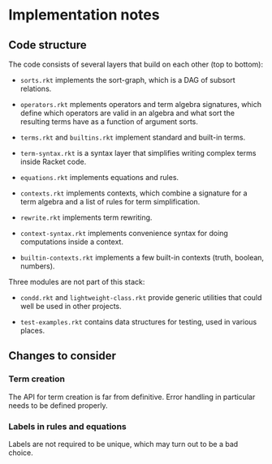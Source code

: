 # Implementation notes

## Code structure

The code consists of several layers that build on each other (top to
bottom):

 - `sorts.rkt` implements the sort-graph, which is a DAG of subsort
   relations.

 - `operators.rkt` mplements operators and term algebra signatures,
   which define which operators are valid in an algebra and what sort
   the resulting terms have as a function of argument sorts.

 - `terms.rkt` and `builtins.rkt` implement standard and built-in
   terms.

 - `term-syntax.rkt` is a syntax layer that simplifies writing complex
   terms inside Racket code.

 - `equations.rkt` implements equations and rules.

 - `contexts.rkt` implements contexts, which combine a signature for a
   term algebra and a list of rules for term simplification.
   
 - `rewrite.rkt` implements term rewriting.

 - `context-syntax.rkt` implements convenience syntax for doing computations
   inside a context.

 - `builtin-contexts.rkt` implements a few built-in contexts
   (truth, boolean, numbers).

Three modules are not part of this stack:

 - `condd.rkt` and `lightweight-class.rkt` provide generic utilities
   that could well be used in other projects.

 - `test-examples.rkt` contains data structures for testing, used in
   various places.

## Changes to consider

### Term creation

The API for term creation is far from definitive. Error handling in
particular needs to be defined properly.

### Labels in rules and equations

Labels are not required to be unique, which may turn out to be a bad choice.
